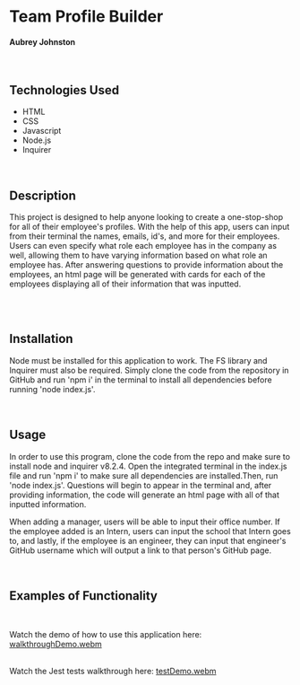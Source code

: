 # Team Profile Builder
#### Aubrey Johnston
<br>

## Technologies Used
<ul>
    <li>HTML</li>
    <li>CSS</li>
    <li>Javascript</li>
    <li>Node.js</li>
    <li>Inquirer</li>
</ul>    

<br>

## Description
This project is designed to help anyone looking to create a one-stop-shop for all of their employee's profiles. With the help of this app, users can input from their terminal the names, emails, id's, and more for their employees. Users can even specify what role each employee has in the company as well, allowing them to have varying information based on what role an employee has. After answering questions to provide information about the employees, an html page will be generated with cards for each of the employees displaying all of their information that was inputted. 

<br>

<br>

## Installation
Node must be installed for this application to work. The FS library and Inquirer must also be required. Simply clone the code from the repository in GitHub and run 'npm i' in the terminal to install all dependencies before running 'node index.js'.
<br>

<link>

<br>

## Usage
In order to use this program, clone the code from the repo and make sure to install node and inquirer v8.2.4. Open the integrated terminal in the index.js file and run 'npm i' to make sure all dependencies are installed.Then, run 'node index.js'. Questions will begin to appear in the terminal and, after providing information, the code will generate an html page with all of that inputted information.

When adding a manager, users will be able to input their office number. If the employee added is an Intern, users can input the school that Intern goes to, and lastly, if the employee is an engineer, they can input that engineer's GitHub username which will output a link to that person's GitHub page.

<br>

## Examples of Functionality
<br>

Watch the demo of how to use this application here: [walkthroughDemo.webm](https://user-images.githubusercontent.com/116928146/224126652-55a1b702-4dc2-4e66-adc9-12e567568b72.webm)
<br><br>

Watch the Jest tests walkthrough here: [testDemo.webm](https://user-images.githubusercontent.com/116928146/224130525-91f69085-07ae-4d9d-8ee1-90f5b21c8c58.webm)


<br>
